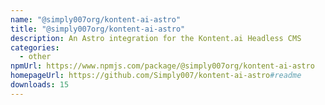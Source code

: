 ```yaml
---
name: "@simply007org/kontent-ai-astro"
title: "@simply007org/kontent-ai-astro"
description: An Astro integration for the Kontent.ai Headless CMS
categories:
  - other
npmUrl: https://www.npmjs.com/package/@simply007org/kontent-ai-astro
homepageUrl: https://github.com/Simply007/kontent-ai-astro#readme
downloads: 15
---
```

